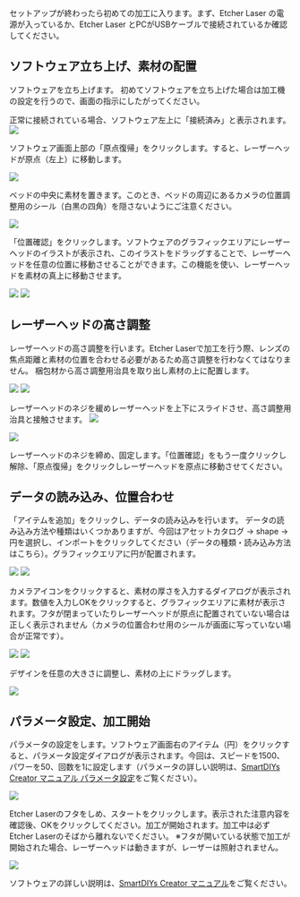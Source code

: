 セットアップが終わったら初めての加工に入ります。まず、Etcher Laser の電源が入っているか、Etcher Laser とPCがUSBケーブルで接続されているか確認してください。

## ソフトウェア立ち上げ、素材の配置
ソフトウェアを立ち上げます。 初めてソフトウェアを立ち上げた場合は加工機の設定を行うので、画面の指示にしたがってください。

正常に接続されている場合、ソフトウェア左上に「接続済み」と表示されます。
<img src="./images/first_processing_pc_1.jpg">

ソフトウェア画面上部の「原点復帰」をクリックします。すると、レーザーヘッドが原点（左上）に移動します。

<img src="./images/first_processing_pc_2.jpg">

ベッドの中央に素材を置きます。このとき、ベッドの周辺にあるカメラの位置調整用のシール（白黒の四角）を隠さないようにご注意ください。

<img src="./images/first_processing_pc_3.jpg">

「位置確認」をクリックします。ソフトウェアのグラフィックエリアにレーザーヘッドのイラストが表示され、このイラストをドラッグすることで、レーザーヘッドを任意の位置に移動させることができます。この機能を使い、レーザーヘッドを素材の真上に移動させます。

<img src="./images/first_processing_pc_4.jpg">

<img src="./images/first_processing_pc_5.jpg">

## レーザーヘッドの高さ調整
レーザーヘッドの高さ調整を行います。Etcher Laserで加工を行う際、レンズの焦点距離と素材の位置を合わせる必要があるため高さ調整を行わなくてはなりません。
梱包材から高さ調整用治具を取り出し素材の上に配置します。

<img src="./images/hardware_setup_11.jpg">

<img src="./images/first_processing_pc_6.jpg">

レーザーヘッドのネジを緩めレーザーヘッドを上下にスライドさせ、高さ調整用治具と接触させます。
<img src="./images/first_processing_pc_7.jpg">

<img src="./images/first_processing_pc_8.jpg">

レーザーヘッドのネジを締め、固定します。「位置確認」をもう一度クリックし解除、「原点復帰」をクリックしレーザーヘッドを原点に移動させてください。

## データの読み込み、位置合わせ
「アイテムを追加」をクリックし、データの読み込みを行います。
データの読み込み方法や種類はいくつかありますが、今回はアセットカタログ → shape → 円を選択し、インポートをクリックしてください（データの種類・読み込み方法はこちら）。グラフィックエリアに円が配置されます。

<img src="./images/first_processing_pc_9.jpg">

<img src="./images/first_processing_pc_10.jpg">

カメラアイコンをクリックすると、素材の厚さを入力するダイアログが表示されます。数値を入力しOKをクリックすると、グラフィックエリアに素材が表示されます。フタが閉まっていたりレーザーヘッドが原点に配置されていない場合は正しく表示されません（カメラの位置合わせ用のシールが画面に写っていない場合が正常です）。

<img src="./images/first_processing_pc_11.jpg">

<img src="./images/first_processing_pc_12.jpg">

デザインを任意の大きさに調整し、素材の上にドラッグします。

<img src="./images/first_processing_pc_13.jpg">

## パラメータ設定、加工開始
パラメータの設定をします。ソフトウェア画面右のアイテム（円）をクリックすると、パラメータ設定ダイアログが表示されます。今回は、スピードを1500、パワーを50、回数を1に設定します（パラメータの詳しい説明は、[SmartDIYs Creator マニュアル パラメータ設定](https://www.smartdiys.com/manual/smartdiys-creator-parameter/)をご覧ください）。

<img src="./images/first_processing_pc_14.jpg">

Etcher Laserのフタをしめ、スタートをクリックします。表示された注意内容を確認後、OKをクリックしてください。加工が開始されます。加工中は必ずEtcher Laserのそばから離れないでください。
※フタが開いている状態で加工が開始された場合、レーザーヘッドは動きますが、レーザーは照射されません。

<img src="./images/first_processing_pc_15.jpg">

ソフトウェアの詳しい説明は、[SmartDIYs Creator マニュアル](https://www.smartdiys.com/manual/smartdiys-creator-about/)をご覧ください。
